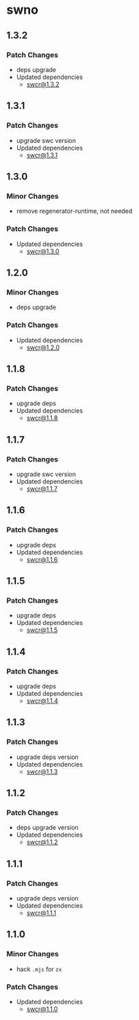 # swno

## 1.3.2

### Patch Changes

- deps upgrade
- Updated dependencies
  - swcr@1.3.2

## 1.3.1

### Patch Changes

- upgrade swc version
- Updated dependencies
  - swcr@1.3.1

## 1.3.0

### Minor Changes

- remove regenerator-runtime, not needed

### Patch Changes

- Updated dependencies
  - swcr@1.3.0

## 1.2.0

### Minor Changes

- deps upgrade

### Patch Changes

- Updated dependencies
  - swcr@1.2.0

## 1.1.8

### Patch Changes

- upgrade deps
- Updated dependencies
  - swcr@1.1.8

## 1.1.7

### Patch Changes

- upgrade swc version
- Updated dependencies
  - swcr@1.1.7

## 1.1.6

### Patch Changes

- upgrade deps
- Updated dependencies
  - swcr@1.1.6

## 1.1.5

### Patch Changes

- upgrade deps
- Updated dependencies
  - swcr@1.1.5

## 1.1.4

### Patch Changes

- upgrade deps
- Updated dependencies
  - swcr@1.1.4

## 1.1.3

### Patch Changes

- upgrade deps version
- Updated dependencies
  - swcr@1.1.3

## 1.1.2

### Patch Changes

- deps upgrade version
- Updated dependencies
  - swcr@1.1.2

## 1.1.1

### Patch Changes

- upgrade deps version
- Updated dependencies
  - swcr@1.1.1

## 1.1.0

### Minor Changes

- hack `.mjs` for `zx`

### Patch Changes

- Updated dependencies
  - swcr@1.1.0
